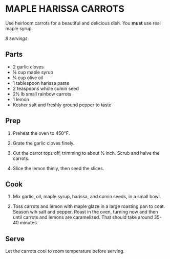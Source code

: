 MAPLE HARISSA CARROTS
=====================

Use heirloom carrots for a beautiful and delicious dish.
You **must** use real maple syrup.

_8 servings_

Parts
-----

- 2 garlic cloves
- ¼ cup maple syrup
- ¼ cup olive oil
- 1 tablespoon harissa paste
- 2 teaspoons whole cumin seed
- 2½ lb small rainbow carrots
- 1 lemon
- Kosher salt and freshly ground pepper to taste

Prep
----

1. Preheat the oven to 450℉.

2. Grate the garlic cloves finely.

3. Cut the carrot tops off, trimming to about ½ inch.
Scrub and halve the carrots.

4. Slice the lemon thinly, then seed the slices.

Cook
----

1. Mix garlic, oil, maple syrup, harissa, and cumin seeds, in a small bowl.

2. Toss carrots and lemon with maple glaze in a large roasting pan to coat.
Season wih salt and pepper.
Roast in the oven, turning now and then until carrots and lemons are caramelized.
That should take around 35-40 minutes.

Serve
-----

Let the carrots cool to room temperature before serving.
